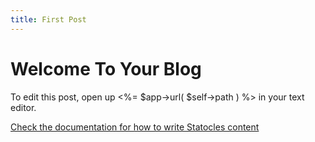 ```yaml
---
title: First Post
---
```


# Welcome To Your Blog

To edit this post, open up <%= $app->url( $self->path ) %> in your text editor.

[Check the documentation for how to write Statocles content](http://preaction.me/statocles/pod/Statocles/Help/Content)
